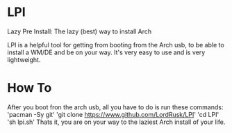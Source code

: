 # LPI
Lazy Pre Install: The lazy (best) way to install Arch

LPI is a helpful tool for getting from booting from the Arch usb, to be able to install a WM/DE and be on your way. It's very easy to use and is very lightweight.

# How To
After you boot fron the arch usb, all you have to do is run these commands:
'pacman -Sy git'
'git clone https://www.github.com/LordRusk/LPI'
'cd LPI'
'sh lpi.sh'
Thats it, you are on your way to the laziest Arch install of your life.
